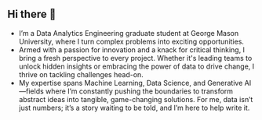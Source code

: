 ## Hi there 👋

<!--
**mounika-cloud/mounika-cloud** is a ✨ _special_ ✨ repository because its `README.md` (this file) appears on your GitHub profile.

Here are some ideas to get you started:

- 🔭 I’m currently working on ...
- 🌱 I’m currently learning ...
- 👯 I’m looking to collaborate on ...
- 🤔 I’m looking for help with ...
- 💬 Ask me about ...
- 📫 How to reach me: ...
- 😄 Pronouns: ...
- ⚡ Fun fact: ...
-->
<!--
- 🔭 I’m currently working on machine learning projects.
- 🌱 I’m currently learning best advanced level machine learning
- 👯 I’m looking to collaborate on AI or ML project.
- 🤔 I’m looking for help with Web devlopment.
- 💬 Ask me about Machine Learning, SQL, Tabeau, Opencv
- 📫 How to reach me: <linkedin_URL>
- 😄 Pronouns: She/Her
- ⚡ Fun fact: Data Transformation is the hardest part of ML work
-->
- I’m a Data Analytics Engineering graduate student at George Mason University, where I turn complex problems into exciting opportunities.
- Armed with a passion for innovation and a knack for critical thinking, I bring a fresh perspective to every project. Whether it's leading teams to unlock hidden insights or embracing the power of data to drive change, I thrive on tackling challenges head-on.
- My expertise spans Machine Learning, Data Science, and Generative AI—fields where I’m constantly pushing the boundaries to transform abstract ideas into tangible, game-changing solutions. For me, data isn’t just numbers; it’s a story waiting to be told, and I’m here to help write it.
